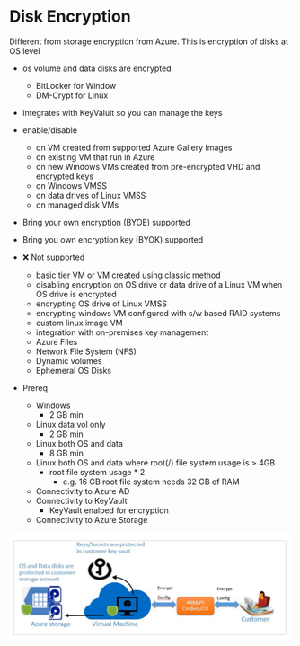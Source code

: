 # Disk Encryption

Different from storage encryption from Azure. This is encryption of disks at OS level

* os volume and data disks are encrypted
    * BitLocker for Window
    * DM-Crypt for Linux
* integrates with KeyValult so you can manage the keys
* enable/disable 
    * on VM created from supported Azure Gallery Images
    * on existing VM that run in Azure
    * on new Windows VMs created from pre-encrypted VHD and encrypted keys
    * on Windows VMSS
    * on data drives of Linux VMSS
    * on managed disk VMs
* Bring your own encryption (BYOE) supported
* Bring you own encryption key (BYOK) supported
* ❌ Not supported
    * basic tier VM or VM created using classic method 
    *  disabling encryption on OS drive or data drive of a Linux VM when OS drive is encrypted
    * encrypting OS drive of Linux VMSS
    * encrypting windows VM configured with s/w based RAID systems
    * custom linux image VM
    * integration with on-premises key management
    * Azure Files
    * Network File System (NFS)
    * Dynamic volumes
    * Ephemeral OS Disks

* Prereq
    * Windows
        * 2 GB min
    * Linux data vol only
        * 2 GB min
    * Linux both OS and data
        * 8 GB min
    * Linux both OS and data where root(/) file system usage is > 4GB
        * root file system usage * 2
            * e.g. 16 GB root file system needs 32 GB of RAM
    * Connectivity to Azure AD
    * Connectivity to KeyVault
        * KeyVault enalbed for encryption
    * Connectivity to Azure Storage

![image Disk Encryption](./img/disk-encryption.png)